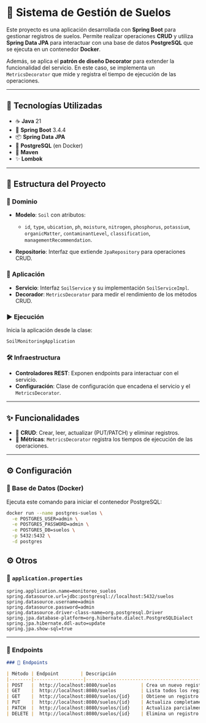 # 🌱 Sistema de Gestión de Suelos

Este proyecto es una aplicación desarrollada con **Spring Boot** para gestionar registros de suelos. Permite realizar operaciones **CRUD** y utiliza **Spring Data JPA** para interactuar con una base de datos **PostgreSQL** que se ejecuta en un contenedor **Docker**.

Además, se aplica el **patrón de diseño Decorator** para extender la funcionalidad del servicio. En este caso, se implementa un `MetricsDecorator` que mide y registra el tiempo de ejecución de las operaciones.

---

## 🚀 Tecnologías Utilizadas

- ☕ **Java** 21  
- 🌱 **Spring Boot** 3.4.4
- 📦 **Spring Data JPA**  
- 🐘 **PostgreSQL** (en Docker)  
- 🧰 **Maven**  
- ✨ **Lombok**

---

## 🧱 Estructura del Proyecto

### 🧬 Dominio

- **Modelo**: `Soil` con atributos:
  - `id`, `type`, `ubication`, `ph`, `moisture`, `nitrogen`, `phosphorus`, `potassium`, `organicMatter`, `contaminantLevel`, `classification`, `managementRecommendation`.

- **Repositorio**: Interfaz que extiende `JpaRepository` para operaciones CRUD.

### 🧠 Aplicación

- **Servicio**: Interfaz `SoilService` y su implementación `SoilServiceImpl`.
- **Decorador**: `MetricsDecorator` para medir el rendimiento de los métodos CRUD.

### ▶️ Ejecución

Inicia la aplicación desde la clase:

```java
SoilMonitoringApplication
```

### 🛠️ Infraestructura

- **Controladores REST**: Exponen endpoints para interactuar con el servicio.
- **Configuración**: Clase de configuración que encadena el servicio y el `MetricsDecorator`.

---

## ✨ Funcionalidades

- 🔹 **CRUD**: Crear, leer, actualizar (PUT/PATCH) y eliminar registros.
- 🔹 **Métricas**: `MetricsDecorator` registra los tiempos de ejecución de las operaciones.

---

## ⚙️ Configuración

### 🐳 Base de Datos (Docker)

Ejecuta este comando para iniciar el contenedor PostgreSQL:

```bash
docker run --name postgres-suelos \
  -e POSTGRES_USER=admin \
  -e POSTGRES_PASSWORD=admin \
  -e POSTGRES_DB=suelos \
  -p 5432:5432 \
  -d postgres

```
## ⚙️ Otros

### 🔧 `application.properties`

```properties
spring.application.name=monitoreo_suelos
spring.datasource.url=jdbc:postgresql://localhost:5432/suelos
spring.datasource.username=admin
spring.datasource.password=admin
spring.datasource.driver-class-name=org.postgresql.Driver
spring.jpa.database-platform=org.hibernate.dialect.PostgreSQLDialect
spring.jpa.hibernate.ddl-auto=update
spring.jpa.show-sql=true

```
---

### 📡 Endpoints

```markdown
### 📡 Endpoints

| Método | Endpoint        | Descripción                                                                 |
|--------|------------------|-----------------------------------------------------------------------------|
| POST   |  http://localhost:8080/suelos         | Crea un nuevo registro. `classification` y `managementRecommendation` se generan automáticamente. |
| GET    |  http://localhost:8080/suelos         | Lista todos los registros.                                                 |
| GET    |  http://localhost:8080/suelos/{id}    | Obtiene un registro específico.                                            |
| PUT    |  http://localhost:8080/suelos/{id}    | Actualiza completamente un registro.                                       |
| PATCH  |  http://localhost:8080/suelos/{id}    | Actualiza parcialmente un registro.                                        |
| DELETE |  http://localhost:8080/suelos/{id}    | Elimina un registro.                                                       |


